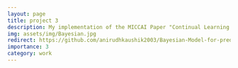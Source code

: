 ```yaml
---
layout: page
title: project 3
description: My implementation of the MICCAI Paper "Continual Learning with Bayesian Model based on a Fixed Pre-trained Feature Extractor" tested on ISIC 2019 dataset.
img: assets/img/Bayesian.jpg
redirect: https://github.com/anirudhkaushik2003/Bayesian-Model-for-prediction
importance: 3
category: work
---
```

